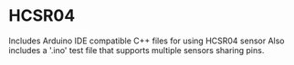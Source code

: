# HCSR04
Includes Arduino IDE compatible C++ files for using HCSR04 sensor
Also includes a '.ino' test file that supports multiple sensors sharing pins.
